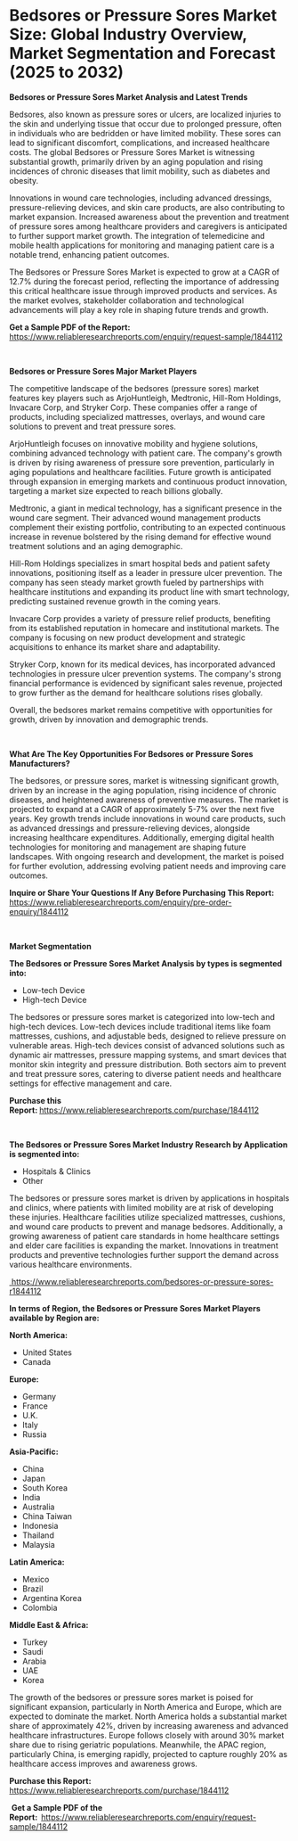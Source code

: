 <p><h1>Bedsores or Pressure Sores Market Size: Global Industry Overview, Market Segmentation and Forecast (2025 to 2032)</h1></p><p><strong>Bedsores or Pressure Sores Market Analysis and Latest Trends</strong></p>
<p><p>Bedsores, also known as pressure sores or ulcers, are localized injuries to the skin and underlying tissue that occur due to prolonged pressure, often in individuals who are bedridden or have limited mobility. These sores can lead to significant discomfort, complications, and increased healthcare costs. The global Bedsores or Pressure Sores Market is witnessing substantial growth, primarily driven by an aging population and rising incidences of chronic diseases that limit mobility, such as diabetes and obesity.</p><p>Innovations in wound care technologies, including advanced dressings, pressure-relieving devices, and skin care products, are also contributing to market expansion. Increased awareness about the prevention and treatment of pressure sores among healthcare providers and caregivers is anticipated to further support market growth. The integration of telemedicine and mobile health applications for monitoring and managing patient care is a notable trend, enhancing patient outcomes.</p><p>The Bedsores or Pressure Sores Market is expected to grow at a CAGR of 12.7% during the forecast period, reflecting the importance of addressing this critical healthcare issue through improved products and services. As the market evolves, stakeholder collaboration and technological advancements will play a key role in shaping future trends and growth.</p></p>
<p><strong>Get a Sample PDF of the Report:&nbsp;</strong> <a href="https://www.reliableresearchreports.com/enquiry/request-sample/1844112?utm_campaign=123&utm_medium=2&utm_source=Github&utm_content=ia&utm_term=13042025&utm_id=bedsores-or-pressure-sores">https://www.reliableresearchreports.com/enquiry/request-sample/1844112</a></p>
<p>&nbsp;</p>
<p><strong>Bedsores or Pressure Sores Major Market Players</strong></p>
<p><p>The competitive landscape of the bedsores (pressure sores) market features key players such as ArjoHuntleigh, Medtronic, Hill-Rom Holdings, Invacare Corp, and Stryker Corp. These companies offer a range of products, including specialized mattresses, overlays, and wound care solutions to prevent and treat pressure sores.</p><p>ArjoHuntleigh focuses on innovative mobility and hygiene solutions, combining advanced technology with patient care. The company's growth is driven by rising awareness of pressure sore prevention, particularly in aging populations and healthcare facilities. Future growth is anticipated through expansion in emerging markets and continuous product innovation, targeting a market size expected to reach billions globally.</p><p>Medtronic, a giant in medical technology, has a significant presence in the wound care segment. Their advanced wound management products complement their existing portfolio, contributing to an expected continuous increase in revenue bolstered by the rising demand for effective wound treatment solutions and an aging demographic.</p><p>Hill-Rom Holdings specializes in smart hospital beds and patient safety innovations, positioning itself as a leader in pressure ulcer prevention. The company has seen steady market growth fueled by partnerships with healthcare institutions and expanding its product line with smart technology, predicting sustained revenue growth in the coming years.</p><p>Invacare Corp provides a variety of pressure relief products, benefiting from its established reputation in homecare and institutional markets. The company is focusing on new product development and strategic acquisitions to enhance its market share and adaptability.</p><p>Stryker Corp, known for its medical devices, has incorporated advanced technologies in pressure ulcer prevention systems. The company's strong financial performance is evidenced by significant sales revenue, projected to grow further as the demand for healthcare solutions rises globally.</p><p>Overall, the bedsores market remains competitive with opportunities for growth, driven by innovation and demographic trends.</p></p>
<p>&nbsp;</p>
<p><strong>What Are The Key Opportunities For Bedsores or Pressure Sores Manufacturers?</strong></p>
<p><p>The bedsores, or pressure sores, market is witnessing significant growth, driven by an increase in the aging population, rising incidence of chronic diseases, and heightened awareness of preventive measures. The market is projected to expand at a CAGR of approximately 5-7% over the next five years. Key growth trends include innovations in wound care products, such as advanced dressings and pressure-relieving devices, alongside increasing healthcare expenditures. Additionally, emerging digital health technologies for monitoring and management are shaping future landscapes. With ongoing research and development, the market is poised for further evolution, addressing evolving patient needs and improving care outcomes.</p></p>
<p><strong>Inquire or Share Your Questions If Any Before Purchasing This Report:</strong> <a href="https://www.reliableresearchreports.com/enquiry/pre-order-enquiry/1844112?utm_campaign=123&utm_medium=2&utm_source=Github&utm_content=ia&utm_term=13042025&utm_id=bedsores-or-pressure-sores">https://www.reliableresearchreports.com/enquiry/pre-order-enquiry/1844112</a></p>
<p>&nbsp;</p>
<p><strong>Market Segmentation</strong></p>
<p><strong>The Bedsores or Pressure Sores Market Analysis by types is segmented into:</strong></p>
<p><ul><li>Low-tech Device</li><li>High-tech Device</li></ul></p>
<p><p>The bedsores or pressure sores market is categorized into low-tech and high-tech devices. Low-tech devices include traditional items like foam mattresses, cushions, and adjustable beds, designed to relieve pressure on vulnerable areas. High-tech devices consist of advanced solutions such as dynamic air mattresses, pressure mapping systems, and smart devices that monitor skin integrity and pressure distribution. Both sectors aim to prevent and treat pressure sores, catering to diverse patient needs and healthcare settings for effective management and care.</p></p>
<p><strong>Purchase this Report:&nbsp;</strong><a href="https://www.reliableresearchreports.com/purchase/1844112?utm_campaign=123&utm_medium=2&utm_source=Github&utm_content=ia&utm_term=13042025&utm_id=bedsores-or-pressure-sores">https://www.reliableresearchreports.com/purchase/1844112</a></p>
<p>&nbsp;</p>
<p><strong>The Bedsores or Pressure Sores Market Industry Research by Application is segmented into:</strong></p>
<p><ul><li>Hospitals & Clinics</li><li>Other</li></ul></p>
<p><p>The bedsores or pressure sores market is driven by applications in hospitals and clinics, where patients with limited mobility are at risk of developing these injuries. Healthcare facilities utilize specialized mattresses, cushions, and wound care products to prevent and manage bedsores. Additionally, a growing awareness of patient care standards in home healthcare settings and elder care facilities is expanding the market. Innovations in treatment products and preventive technologies further support the demand across various healthcare environments.</p></p>
<p><a href="https://www.reliableresearchreports.com/bedsores-or-pressure-sores-r1844112?utm_campaign=123&utm_medium=2&utm_source=Github&utm_content=ia&utm_term=13042025&utm_id=bedsores-or-pressure-sores">&nbsp;https://www.reliableresearchreports.com/bedsores-or-pressure-sores-r1844112</a></p>
<p><strong>In terms of Region, the Bedsores or Pressure Sores Market Players available by Region are:</strong></p>
<p>
    <p> <strong> North America: </strong>
        <ul>
            <li>United States</li>
            <li>Canada</li>
        </ul>
        </p> 
    <p> <strong> Europe: </strong>
        <ul>
            <li>Germany</li>
            <li>France</li>
            <li>U.K.</li>
            <li>Italy</li>
            <li>Russia</li>
        </ul>
        </p> 
    <p> <strong> Asia-Pacific: </strong>
        <ul>
            <li>China</li>
            <li>Japan</li>
            <li>South Korea</li>
            <li>India</li>
            <li>Australia</li>
            <li>China Taiwan</li>
            <li>Indonesia</li>
            <li>Thailand</li>
            <li>Malaysia</li>
        </ul>
        </p> 
    <p> <strong> Latin America: </strong>
        <ul>
            <li>Mexico</li>
            <li>Brazil</li>
            <li>Argentina Korea</li>
            <li>Colombia</li>
        </ul>
        </p> 
    <p> <strong> Middle East & Africa: </strong>
        <ul>
            <li>Turkey</li>
            <li>Saudi</li>
            <li>Arabia</li>
            <li>UAE</li>
            <li>Korea</li>
        </ul>
    </p>
    </p>
<p><p>The growth of the bedsores or pressure sores market is poised for significant expansion, particularly in North America and Europe, which are expected to dominate the market. North America holds a substantial market share of approximately 42%, driven by increasing awareness and advanced healthcare infrastructures. Europe follows closely with around 30% market share due to rising geriatric populations. Meanwhile, the APAC region, particularly China, is emerging rapidly, projected to capture roughly 20% as healthcare access improves and awareness grows.</p></p>
<p><strong>Purchase this Report: </strong><a href="https://www.reliableresearchreports.com/purchase/1844112?utm_campaign=123&utm_medium=2&utm_source=Github&utm_content=ia&utm_term=13042025&utm_id=bedsores-or-pressure-sores">https://www.reliableresearchreports.com/purchase/1844112</a></p>
<p>&nbsp;<strong>Get a Sample PDF of the Report:&nbsp;&nbsp;</strong><a href="https://www.reliableresearchreports.com/enquiry/request-sample/1844112?utm_campaign=123&utm_medium=2&utm_source=Github&utm_content=ia&utm_term=13042025&utm_id=bedsores-or-pressure-sores">https://www.reliableresearchreports.com/enquiry/request-sample/1844112</a></p>
<p><strong></strong></p>
<p><p></p><p></p><p></p></p>
